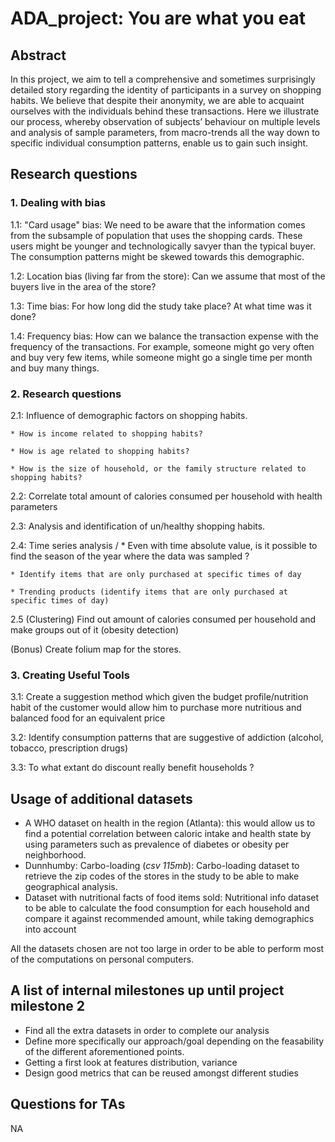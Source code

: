# ADA_project: You are what you eat

## Abstract

In this project, we aim to tell a comprehensive and sometimes surprisingly detailed story regarding the identity of participants in a survey on shopping habits. We believe that despite their anonymity, we are able to acquaint ourselves with the individuals behind these transactions. Here we illustrate our process, whereby observation of subjects’ behaviour on multiple levels and analysis of sample parameters, from macro-trends all the way down to specific individual consumption patterns, enable us to gain such insight.

## Research questions
### 1. Dealing with bias
  1.1: "Card usage" bias: We need to be aware that the information comes from the subsample of population that uses the shopping cards. These users might be younger and technologically savyer than the typical buyer. The consumption patterns might be skewed towards this demographic.  

  1.2: Location bias (living far from the store): Can we assume that most of the buyers live in the area of the store?

  1.3: Time bias: For how long did the study take place? At what time was it done?

  1.4: Frequency bias: How can we balance the transaction expense with the frequency of the transactions. For example, someone might go very often and buy very few items, while someone might go a single time per month and buy many things.


### 2. Research questions
  2.1: Influence of demographic factors on shopping habits.

    * How is income related to shopping habits?

    * How is age related to shopping habits?

    * How is the size of household, or the family structure related to shopping habits?

  2.2: Correlate total amount of calories consumed per household with health parameters

  2.3: Analysis and identification of un/healthy shopping habits.

  2.4: Time series analysis /
    * Even with time absolute value, is it possible to find the season of the year where the data was sampled ?

    * Identify items that are only purchased at specific times of day

    * Trending products (identify items that are only purchased at specific times of day)

  2.5 (Clustering) Find out amount of calories consumed per household and make groups out of it (obesity detection)

  (Bonus) Create folium map for the stores.  

### 3. Creating Useful Tools
  3.1: Create a suggestion method which given the budget profile/nutrition habit of the customer would allow him to purchase more nutritious and balanced food for an equivalent price

  3.2: Identify consumption patterns that are suggestive of addiction (alcohol, tobacco, prescription drugs)

  3.3: To what extant do discount really benefit households ?


## Usage of additional datasets
- A WHO dataset on health in the region (Atlanta): this would allow us to find a potential correlation between caloric intake and health state by using parameters such as prevalence of diabetes or obesity per neighborhood.
- Dunnhumby: Carbo-loading (_csv 115mb_): Carbo-loading dataset to retrieve the zip codes of the stores in the study to be able to make geographical analysis.
- Dataset with nutritional facts of food items sold: Nutritional info dataset to be able to calculate the food consumption for each household and compare it against recommended amount, while taking demographics into account


All the datasets chosen are not too large in order to be able to perform most of the computations on personal computers.

## A list of internal milestones up until project milestone 2
- Find all the extra datasets in order to complete our analysis
- Define more specifically our approach/goal depending on the feasability of the different aforementioned points.
- Getting a first look at features distribution, variance
- Design good metrics that can be reused amongst different studies

## Questions for TAs
NA
